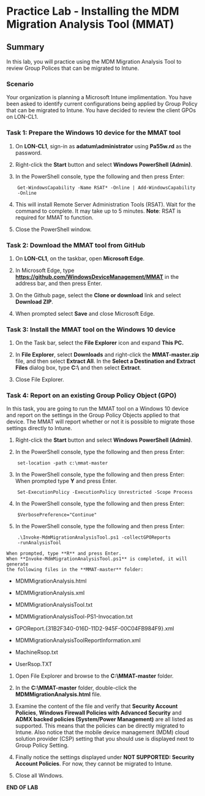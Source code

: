 # Practice Lab - Installing the MDM Migration Analysis Tool (MMAT)

## Summary

In this lab, you will practice using the MDM Migration Analysis Tool to review Group Polices that can be migrated to Intune.

### Scenario

Your organization is planning a Microsoft Intune implimentation. You have been asked to identify current configurations being applied by Group Policy that can be migrated to Intune. You have decided to review the client GPOs on LON-CL1.

### Task 1: Prepare the Windows 10 device for the MMAT tool

1.  On **LON-CL1**, sign-in as **adatum\\administrator** using **Pa55w.rd** as
    the password.

2.  Right-click the **Start** button and select **Windows PowerShell (Admin)**.

3.  In the PowerShell console, type the following and then press Enter:
```
    Get-WindowsCapability -Name RSAT* -Online | Add-WindowsCapability
    -Online

```
4.  This will install Remote Server Administration Tools (RSAT). Wait for the
    command to complete. It may take up to 5 minutes. **Note**: RSAT is required
    for MMAT to function.

5.  Close the PowerShell window.

### Task 2: Download the MMAT tool from GitHub

1.  On **LON-CL1**, on the taskbar, open **Microsoft Edge**.

2.  In Microsoft Edge, type **https://github.com/WindowsDeviceManagement/MMAT**
    in the address bar, and then press Enter.

3.  On the Github page, select the **Clone or download** link and select
    **Download ZIP**.

4.  When prompted select **Save** and close Microsoft Edge.

### Task 3: Install the MMAT tool on the Windows 10 device

1.  On the Task bar, select the **File Explorer** icon and expand **This PC.**

2.  In **File Explorer**, select **Downloads** and right-click the
    **MMAT-master.zip** file, and then select **Extract All**. In the **Select a
    Destination and Extract Files** dialog box, type **C:\\** and then select
    **Extract**.

3.  Close File Explorer.

### Task 4: Report on an existing Group Policy Object (GPO)

In this task, you are going to run the MMAT tool on a Windows 10 device and
report on the settings in the Group Policy Objects applied to that device. The
MMAT will report whether or not it is possible to migrate those settings
directly to Intune.

1.  Right-click the **Start** button and select **Windows PowerShell (Admin)**.

2.  In the PowerShell console, type the following and then press Enter:
```
    set-location -path c:\mmat-master

```
3.  In the PowerShell console, type the following and then press Enter:
    When prompted type **Y** and press Enter.
```
    Set-ExecutionPolicy -ExecutionPolicy Unrestricted -Scope Process

```
4.  In the PowerShell console, type the following and then press Enter:
```
    $VerbosePreference="Continue"

```
5.  In the PowerShell console, type the following and then press Enter:
```
    .\Invoke-MdmMigrationAnalysisTool.ps1 -collectGPOReports
    -runAnalysisTool

```    
    When prompted, type **R** and press Enter.  
    When **Invoke-MdmMigrationAnalysisTool.ps1** is completed, it will generate
    the following files in the **MMAT-master** folder:

-   MDMMigrationAnalysis.html

-   MDMMigrationAnalysis.xml

-   MDMMigrationAnalysisTool.txt

-   MDMMigrationAnalysisTool-PS1-Invocation.txt

-   GPOReport.{31B2F340-016D-11D2-945F-00C04FB984F9}.xml

-   MDMMigrationAnalysisToolReportInformation.xml

-   MachineRsop.txt

-   UserRsop.TXT

1.  Open File Explorer and browse to the **C:\\MMAT-master** folder.

2.  In the **C:\\MMAT-master** folder, double-click the
    **MDMMigrationAnalysis.html** file.

3.  Examine the content of the file and verify that **Security Account
    Policies**, **Windows Firewall Policies with Advanced Security** and **ADMX
    backed policies (System/Power Management)** are all listed as supported.
    This means that the policies can be directly migrated to Intune. Also notice
    that the mobile device management (MDM) cloud solution provider (CSP)
    setting that you should use is displayed next to Group Policy Setting.

4.  Finally notice the settings displayed under **NOT SUPPORTED: Security
    Account Policies**. For now, they cannot be migrated to Intune.

5.  Close all Windows.

**END OF LAB**